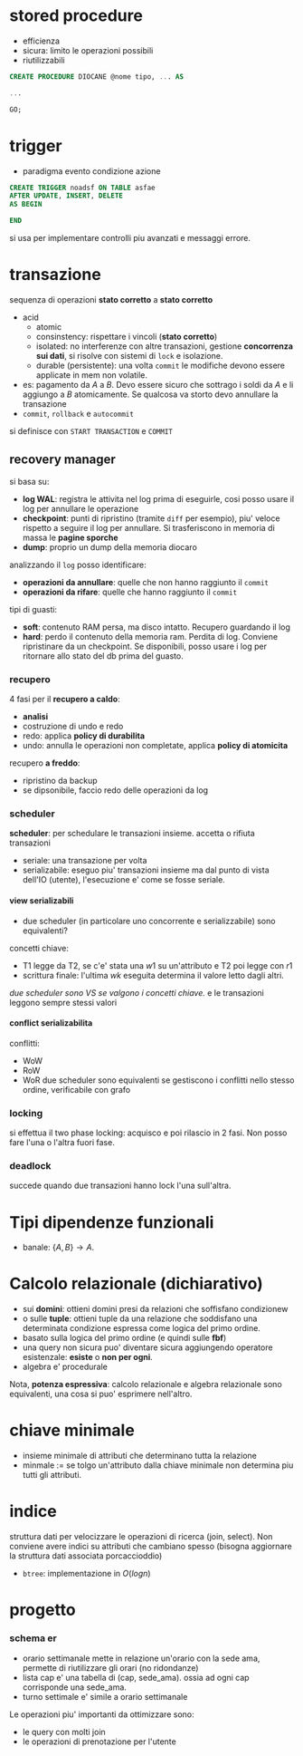 # stored procedure
* efficienza
* sicura: limito le operazioni possibili
* riutilizzabili
```sql
CREATE PROCEDURE DIOCANE @nome tipo, ... AS 

...

GO;
```

# trigger
* paradigma evento condizione azione 
```sql
CREATE TRIGGER noadsf ON TABLE asfae
AFTER UPDATE, INSERT, DELETE
AS BEGIN

END
```

si usa per implementare controlli piu avanzati e messaggi errore.

# transazione 
sequenza di operazioni **stato corretto** a **stato corretto**
* acid
	* atomic
	* consinstency: rispettare i vincoli (**stato corretto**)
	* isolated: no interferenze con altre transazioni, gestione **concorrenza sui dati**, si risolve con sistemi di `lock` e isolazione.
	* durable (persistente): una volta `commit` le modifiche devono essere applicate in mem non volatile.
* es: pagamento da $A$ a $B$. Devo essere sicuro che sottrago i soldi da $A$ e li aggiungo a $B$ atomicamente. Se qualcosa va storto devo annullare la transazione
* `commit`, `rollback` e `autocommit`

si definisce con `START TRANSACTION` e `COMMIT`

## recovery manager
si basa su:
* **log WAL**: registra le attivita nel log prima di eseguirle, cosi posso usare il log per annullare le operazione
* **checkpoint**: punti di ripristino (tramite `diff` per esempio), piu' veloce rispetto a seguire il log per annullare. Si trasferiscono in memoria di massa le **pagine sporche**
* **dump**: proprio un dump della memoria diocaro

analizzando il `log` posso identificare:
* **operazioni da annullare**: quelle che non hanno raggiunto il `commit`
* **operazioni da rifare**: quelle che hanno raggiunto il `commit`

tipi di guasti:
* **soft**: contenuto RAM persa, ma disco intatto. Recupero guardando il log
* **hard**: perdo il contenuto della memoria ram. Perdita di log. Conviene ripristinare da un checkpoint. Se disponibili, posso usare i log per ritornare allo stato del db prima del guasto.

### recupero
4 fasi per il **recupero a caldo**:
* **analisi**
* costruzione di undo e redo
* redo: applica **policy di durabilita**
* undo: annulla le operazioni non completate, applica **policy di atomicita**

recupero **a freddo**:
* ripristino da backup
* se dipsonibile, faccio redo delle operazioni da log


### scheduler 
**scheduler**: per schedulare le transazioni insieme. accetta o rifiuta transazioni
* seriale: una transazione per volta
* serializabile: eseguo piu' transazioni insieme ma dal punto di vista dell'IO (utente), l'esecuzione e' come se fosse seriale.

#### view serializabili
* due scheduler (in particolare uno concorrente e serializzabile) sono equivalenti?

concetti chiave:
* T1 legge da T2, se c'e' stata una $w1$ su un'attributo e T2 poi legge con $r1$
* scrittura finale: l'ultima $wk$ eseguita determina il valore letto dagli altri.

*due scheduler sono VS se valgono i concetti chiave.* e le transazioni leggono sempre stessi valori 

#### conflict serializabilita
conflitti:
* WoW
* RoW
* WoR
due scheduler sono equivalenti se gestiscono i conflitti nello stesso ordine, verificabile con grafo

### locking
si effettua il two phase locking: acquisco e poi rilascio in 2 fasi. Non posso fare l'una o l'altra fuori fase.

### deadlock
succede quando due transazioni hanno lock l'una sull'altra.

# Tipi dipendenze funzionali
* banale: $\{A,B\} \to A$.

# Calcolo relazionale (dichiarativo)
* sui **domini**: ottieni domini presi da relazioni che soffisfano condizionew
* o sulle **tuple**: ottieni tuple da una relazione che soddisfano una determinata condizione espressa come logica del primo ordine.
* basato sulla logica del primo ordine (e quindi sulle **fbf**)
* una query non sicura puo' diventare sicura aggiungendo operatore esistenzale: **esiste** o **non per ogni**.
* algebra e' procedurale

Nota, **potenza espressiva**: calcolo relazionale e algebra relazionale sono equivalenti, una cosa si puo' esprimere nell'altro.

# chiave minimale
* insieme minimale di attributi che determinano tutta la relazione
* minmale := se tolgo un'attributo dalla chiave minimale non determina piu tutti gli attributi.

# indice
struttura dati per velocizzare le operazioni di ricerca (join, select).
Non conviene avere indici su attributi che cambiano spesso (bisogna aggiornare la struttura dati associata porcaccioddio)

* `btree`: implementazione in $O(log n)$

# progetto

### schema er
* orario settimanale mette in relazione un'orario con la sede ama, permette di riutilizzare gli orari (no ridondanze)
* lista cap e' una tabella di (cap, sede_ama). ossia ad ogni cap corrisponde una sede_ama.
* turno settimale e' simile a orario settimanale

Le operazioni piu' importanti da ottimizzare sono:
* le query con molti join
* le operazioni di prenotazione per l'utente

